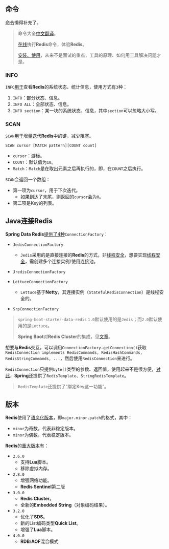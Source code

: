 ## 命令

[命令](https://redis.io/commands)懒得补充了。

> 命令大全[中文翻译](http://doc.redisfans.com/)。
>
> [在线](https://try.redis.io/)执行**Redis**命令，体验**Redis**。
>
> [安装、使用](https://www.cnblogs.com/edisonfeng/p/3571870.html)，从来不是面试的重点，工具的原理、如何用工具解决问题才是。

### INFO

`INFO`[用于](https://www.modb.pro/db/55802)查看**Redis**的系统状态、统计信息，使用方式有`3`种：

1. `INFO`：部分状态、信息。
2. `INFO ALL`：全部状态、信息。
3. `INFO section`：某一块的系统状态、信息，其中`section`可以忽略大小写。

### SCAN

`SCAN`[用于](https://segmentfault.com/a/1190000022299817)增量迭代**Redis**中的键，减少阻塞。

`SCAN cursor [MATCH pattern][COUNT count]`

- `cursor`：游标。
- `COUNT`：默认值为`10`。
- `Match`：`Match`是在取出元素之后再执行的，即，在`COUNT`之后执行。

`SCAN`会返回一个数组：

- 第一项为`cursor`，用于下次迭代。
  - 如果到达了末尾，则返回的`cursor`会为`0`。
- 第二项是Key的列表。



## Java连接Redis

**Spring Data Redis**[提供了4种](https://potoyang.gitbook.io/spring-in-action-v4/untitled-6/untitled-1/untitled-2)`ConnectionFactory`：

- `JedisConnectionFactory`
  - `Jedis`采用的是直接连接的**Redis**的方式，非<u>线程安全</u>，想要实现<u>线程安全</u>，需创建多个连接实例/使用连接池。

- `JredisConnectionFactory`
- `LettuceConnectionFactory`
  - `Lettuce`基于**Netty**，其连接实例（`StatefulRedisConnection`）是线程安全的。

- `SrpConnectionFactory`

> `spring-boot-starter-data-redis` `1.0`默认使用的是`Jedis`；而`2.0`默认使用的是`Lettuce`。
>
> **Spring Boot**对**Redis Cluster**的集成，见[文章](https://blog.csdn.net/u011047968/article/details/112130406)。

想要与**Redis**交互，可以调用`ConnectionFactory.getConnection()`获取`RedisConnection implements RedisCommands, RedisHashCommands, RedisStringCommands, ...`，然后使用`RedisConnection`来进行。

`RedisConnection`只提供`byte[]`类型的参数、返回值，使用起来不是很方便，[对此](https://potoyang.gitbook.io/spring-in-action-v4/untitled-6/untitled-1/12.3.2-shi-yong-redis-template)，**Spring**还提供了`RedisTemplate`、`StringRedisTemplate`。

> `RedisTemplate`还提供了“绑定Key这一功能”。



## 版本

**Redis**使用了[语义化版本](https://zhuanlan.zhihu.com/p/424937397)，即`major.minor.patch`的格式，其中：

- `minor`为奇数，代表非稳定版本。
- `minor`为偶数，代表稳定版本。

**Redis**的[重大版本](https://www.cnblogs.com/yangmingxianshen/p/8043851.html)有：

- `2.6.0`
  - 支持**Lua**脚本。
  - 移除虚拟内存。
- `2.8.0`
  - 增强网络功能。
  - **Redis Sentinel**第二版
- `3.0.0`
  - **Redis Cluster**。
  - 全新的**Embedded String**（对象编码结果）。
- `3.2.0`
  - 优化了**SDS**。
  - 新的List编码类型**Quick List**。
  - 增强了**Lua**脚本。
- `4.0.0`
  - **RDB**/**AOF**混合模式